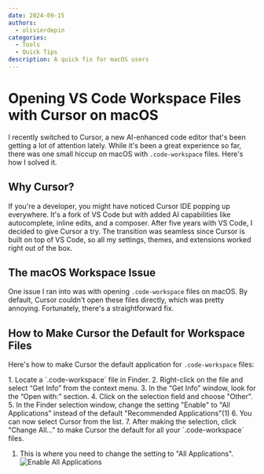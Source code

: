 ```yaml
---
date: 2024-09-15
authors:
  - olivierdepin
categories:
  - Tools
  - Quick Tips
description: A quick fix for macOS users
---
```


# Opening VS Code Workspace Files with Cursor on macOS

I recently switched to Cursor, a new AI-enhanced code editor that's been getting a lot of attention lately. While it's been a great experience so far, there was one small hiccup on macOS with `.code-workspace` files. Here's how I solved it.

<!-- more -->

## Why Cursor?

If you're a developer, you might have noticed Cursor IDE popping up everywhere. It's a fork of VS Code but with added AI capabilities like autocomplete, inline edits, and a composer. After five years with VS Code, I decided to give Cursor a try. The transition was seamless since Cursor is built on top of VS Code, so all my settings, themes, and extensions worked right out of the box.

## The macOS Workspace Issue

One issue I ran into was with opening `.code-workspace` files on macOS. By default, Cursor couldn't open these files directly, which was pretty annoying. Fortunately, there's a straightforward fix.

## How to Make Cursor the Default for Workspace Files

Here's how to make Cursor the default application for `.code-workspace` files:

<div class="annotate" markdown>
1. Locate a `.code-workspace` file in Finder.
2. Right-click on the file and select “Get Info” from the context menu.
3. In the “Get Info” window, look for the “Open with:” section.
4. Click on the selection field and choose "Other".
5. In the Finder selection window, change the setting "Enable" to "All Applications" instead of the default "Recommended Applications"(1)
6. You can now select Cursor from the list.
7. After making the selection, click "Change All..." to make Cursor the default for all your `.code-workspace` files.
</div>
 
 1. This is where you need to change the setting to "All Applications".
    ![Enable All Applications](images/CleanShot%202024-09-15%20at%2012.03.17@2x.png)